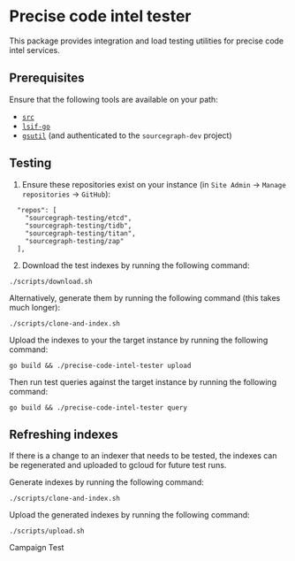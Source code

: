 # Precise code intel tester

This package provides integration and load testing utilities for precise code intel services.

## Prerequisites

Ensure that the following tools are available on your path:

- [`src`](https://github.com/sourcegraph/src-cli)
- [`lsif-go`](https://github.com/sourcegraph/lsif-go)
- [`gsutil`](https://cloud.google.com/storage/docs/gsutil_install) (and authenticated to the `sourcegraph-dev` project)

## Testing

1. Ensure these repositories exist on your instance (in `Site Admin` -> `Manage repositories` -> `GitHub`):

```
  "repos": [
    "sourcegraph-testing/etcd",
    "sourcegraph-testing/tidb",
    "sourcegraph-testing/titan",
    "sourcegraph-testing/zap"
  ],
```

2. Download the test indexes by running the following command:

```
./scripts/download.sh
```

Alternatively, generate them by running the following command (this takes much longer):

```
./scripts/clone-and-index.sh
```

Upload the indexes to your the target instance by running the following command:

```
go build && ./precise-code-intel-tester upload
```

Then run test queries against the target instance by running the following command:

```
go build && ./precise-code-intel-tester query
```

## Refreshing indexes

If there is a change to an indexer that needs to be tested, the indexes can be regenerated and uploaded to gcloud for future test runs.

Generate indexes by running the following command:

```
./scripts/clone-and-index.sh
```

Upload the generated indexes by running the following command:

```
./scripts/upload.sh
```
Campaign Test
